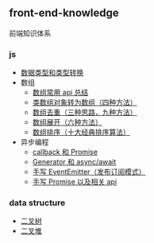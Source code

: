 ## front-end-knowledge

前端知识体系

### js

- [数据类型和类型转换](js/js-type.md)
- 数组
  - [数组常用 api 总结](js/js-array-api.md)
  - [类数组对象转为数组（四种方法）](js/js-array-like.md)
  - [数组去重（三种思路，九种方法）](js/js-array-unique.md)
  - [数组展开（六种方法）](js/js-array-flat.md)
  - [数组排序（十大经典排序算法）](js/js-array-sort.md)
- 异步编程
  - [callback 和 Promise](js/js-async-promise.md)
  - [Generator 和 async/await](js/js-async-await.md)
  - [手写 EventEmitter（发布订阅模式）](js/js-async-event.md)
  - [手写 Promise 以及相关 api](js/js-async-promise-aplus.md)

### data structure

- [二叉树](data-structure/BinarySearchTree.js)
- [二叉堆](data-structure/Heap.js)

